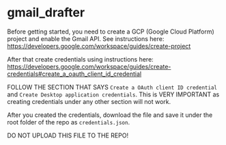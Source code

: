 # gmail_drafter

Before getting started, you need to create a GCP (Google Cloud Platform) project and enable the Gmail API. See instructions here: https://developers.google.com/workspace/guides/create-project

After that create credentials using instructions here: https://developers.google.com/workspace/guides/create-credentials#create_a_oauth_client_id_credential

FOLLOW THE SECTION THAT SAYS `Create a OAuth client ID credential` and `Create Desktop application credentials`. This is VERY IMPORTANT as creating credentials under any other section will not work.

After you created the credentials, download the file and save it under the root folder of the repo as `credentials.json`.

DO NOT UPLOAD THIS FILE TO THE REPO!

